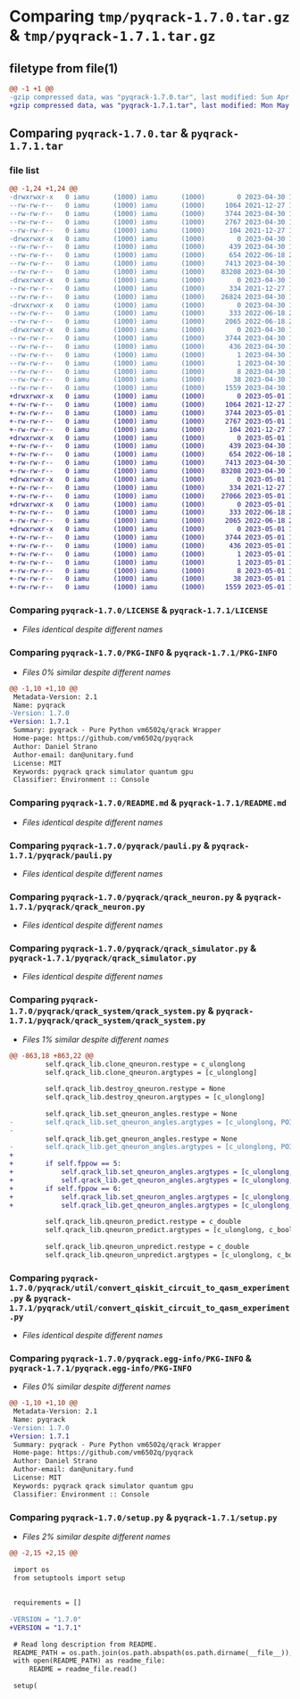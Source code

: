 # Comparing `tmp/pyqrack-1.7.0.tar.gz` & `tmp/pyqrack-1.7.1.tar.gz`

## filetype from file(1)

```diff
@@ -1 +1 @@
-gzip compressed data, was "pyqrack-1.7.0.tar", last modified: Sun Apr 30 17:11:31 2023, max compression
+gzip compressed data, was "pyqrack-1.7.1.tar", last modified: Mon May  1 10:35:04 2023, max compression
```

## Comparing `pyqrack-1.7.0.tar` & `pyqrack-1.7.1.tar`

### file list

```diff
@@ -1,24 +1,24 @@
-drwxrwxr-x   0 iamu      (1000) iamu      (1000)        0 2023-04-30 17:11:31.968698 pyqrack-1.7.0/
--rw-rw-r--   0 iamu      (1000) iamu      (1000)     1064 2021-12-27 16:00:58.000000 pyqrack-1.7.0/LICENSE
--rw-rw-r--   0 iamu      (1000) iamu      (1000)     3744 2023-04-30 17:11:31.968698 pyqrack-1.7.0/PKG-INFO
--rw-rw-r--   0 iamu      (1000) iamu      (1000)     2767 2023-04-30 17:11:07.000000 pyqrack-1.7.0/README.md
--rw-rw-r--   0 iamu      (1000) iamu      (1000)      104 2021-12-27 16:00:58.000000 pyqrack-1.7.0/pyproject.toml
-drwxrwxr-x   0 iamu      (1000) iamu      (1000)        0 2023-04-30 17:11:31.968698 pyqrack-1.7.0/pyqrack/
--rw-rw-r--   0 iamu      (1000) iamu      (1000)      439 2023-04-30 17:06:05.000000 pyqrack-1.7.0/pyqrack/__init__.py
--rw-rw-r--   0 iamu      (1000) iamu      (1000)      654 2022-06-18 20:18:56.000000 pyqrack-1.7.0/pyqrack/pauli.py
--rw-rw-r--   0 iamu      (1000) iamu      (1000)     7413 2023-04-30 17:06:05.000000 pyqrack-1.7.0/pyqrack/qrack_neuron.py
--rw-rw-r--   0 iamu      (1000) iamu      (1000)    83208 2023-04-30 17:06:05.000000 pyqrack-1.7.0/pyqrack/qrack_simulator.py
-drwxrwxr-x   0 iamu      (1000) iamu      (1000)        0 2023-04-30 17:11:31.968698 pyqrack-1.7.0/pyqrack/qrack_system/
--rw-rw-r--   0 iamu      (1000) iamu      (1000)      334 2021-12-27 16:00:58.000000 pyqrack-1.7.0/pyqrack/qrack_system/__init__.py
--rw-rw-r--   0 iamu      (1000) iamu      (1000)    26824 2023-04-30 17:11:07.000000 pyqrack-1.7.0/pyqrack/qrack_system/qrack_system.py
-drwxrwxr-x   0 iamu      (1000) iamu      (1000)        0 2023-04-30 17:11:31.968698 pyqrack-1.7.0/pyqrack/util/
--rw-rw-r--   0 iamu      (1000) iamu      (1000)      333 2022-06-18 20:18:56.000000 pyqrack-1.7.0/pyqrack/util/__init__.py
--rw-rw-r--   0 iamu      (1000) iamu      (1000)     2065 2022-06-18 20:18:56.000000 pyqrack-1.7.0/pyqrack/util/convert_qiskit_circuit_to_qasm_experiment.py
-drwxrwxr-x   0 iamu      (1000) iamu      (1000)        0 2023-04-30 17:11:31.968698 pyqrack-1.7.0/pyqrack.egg-info/
--rw-rw-r--   0 iamu      (1000) iamu      (1000)     3744 2023-04-30 17:11:31.000000 pyqrack-1.7.0/pyqrack.egg-info/PKG-INFO
--rw-rw-r--   0 iamu      (1000) iamu      (1000)      436 2023-04-30 17:11:31.000000 pyqrack-1.7.0/pyqrack.egg-info/SOURCES.txt
--rw-rw-r--   0 iamu      (1000) iamu      (1000)        1 2023-04-30 17:11:31.000000 pyqrack-1.7.0/pyqrack.egg-info/dependency_links.txt
--rw-rw-r--   0 iamu      (1000) iamu      (1000)        1 2023-04-30 17:11:31.000000 pyqrack-1.7.0/pyqrack.egg-info/not-zip-safe
--rw-rw-r--   0 iamu      (1000) iamu      (1000)        8 2023-04-30 17:11:31.000000 pyqrack-1.7.0/pyqrack.egg-info/top_level.txt
--rw-rw-r--   0 iamu      (1000) iamu      (1000)       38 2023-04-30 17:11:31.968698 pyqrack-1.7.0/setup.cfg
--rw-rw-r--   0 iamu      (1000) iamu      (1000)     1559 2023-04-30 17:06:05.000000 pyqrack-1.7.0/setup.py
+drwxrwxr-x   0 iamu      (1000) iamu      (1000)        0 2023-05-01 10:35:03.995607 pyqrack-1.7.1/
+-rw-rw-r--   0 iamu      (1000) iamu      (1000)     1064 2021-12-27 16:00:58.000000 pyqrack-1.7.1/LICENSE
+-rw-rw-r--   0 iamu      (1000) iamu      (1000)     3744 2023-05-01 10:35:03.995607 pyqrack-1.7.1/PKG-INFO
+-rw-rw-r--   0 iamu      (1000) iamu      (1000)     2767 2023-05-01 10:33:18.000000 pyqrack-1.7.1/README.md
+-rw-rw-r--   0 iamu      (1000) iamu      (1000)      104 2021-12-27 16:00:58.000000 pyqrack-1.7.1/pyproject.toml
+drwxrwxr-x   0 iamu      (1000) iamu      (1000)        0 2023-05-01 10:35:03.995607 pyqrack-1.7.1/pyqrack/
+-rw-rw-r--   0 iamu      (1000) iamu      (1000)      439 2023-04-30 17:06:05.000000 pyqrack-1.7.1/pyqrack/__init__.py
+-rw-rw-r--   0 iamu      (1000) iamu      (1000)      654 2022-06-18 20:18:56.000000 pyqrack-1.7.1/pyqrack/pauli.py
+-rw-rw-r--   0 iamu      (1000) iamu      (1000)     7413 2023-04-30 17:06:05.000000 pyqrack-1.7.1/pyqrack/qrack_neuron.py
+-rw-rw-r--   0 iamu      (1000) iamu      (1000)    83208 2023-04-30 17:06:05.000000 pyqrack-1.7.1/pyqrack/qrack_simulator.py
+drwxrwxr-x   0 iamu      (1000) iamu      (1000)        0 2023-05-01 10:35:03.995607 pyqrack-1.7.1/pyqrack/qrack_system/
+-rw-rw-r--   0 iamu      (1000) iamu      (1000)      334 2021-12-27 16:00:58.000000 pyqrack-1.7.1/pyqrack/qrack_system/__init__.py
+-rw-rw-r--   0 iamu      (1000) iamu      (1000)    27066 2023-05-01 10:33:34.000000 pyqrack-1.7.1/pyqrack/qrack_system/qrack_system.py
+drwxrwxr-x   0 iamu      (1000) iamu      (1000)        0 2023-05-01 10:35:03.995607 pyqrack-1.7.1/pyqrack/util/
+-rw-rw-r--   0 iamu      (1000) iamu      (1000)      333 2022-06-18 20:18:56.000000 pyqrack-1.7.1/pyqrack/util/__init__.py
+-rw-rw-r--   0 iamu      (1000) iamu      (1000)     2065 2022-06-18 20:18:56.000000 pyqrack-1.7.1/pyqrack/util/convert_qiskit_circuit_to_qasm_experiment.py
+drwxrwxr-x   0 iamu      (1000) iamu      (1000)        0 2023-05-01 10:35:03.995607 pyqrack-1.7.1/pyqrack.egg-info/
+-rw-rw-r--   0 iamu      (1000) iamu      (1000)     3744 2023-05-01 10:35:03.000000 pyqrack-1.7.1/pyqrack.egg-info/PKG-INFO
+-rw-rw-r--   0 iamu      (1000) iamu      (1000)      436 2023-05-01 10:35:03.000000 pyqrack-1.7.1/pyqrack.egg-info/SOURCES.txt
+-rw-rw-r--   0 iamu      (1000) iamu      (1000)        1 2023-05-01 10:35:03.000000 pyqrack-1.7.1/pyqrack.egg-info/dependency_links.txt
+-rw-rw-r--   0 iamu      (1000) iamu      (1000)        1 2023-05-01 10:35:03.000000 pyqrack-1.7.1/pyqrack.egg-info/not-zip-safe
+-rw-rw-r--   0 iamu      (1000) iamu      (1000)        8 2023-05-01 10:35:03.000000 pyqrack-1.7.1/pyqrack.egg-info/top_level.txt
+-rw-rw-r--   0 iamu      (1000) iamu      (1000)       38 2023-05-01 10:35:03.995607 pyqrack-1.7.1/setup.cfg
+-rw-rw-r--   0 iamu      (1000) iamu      (1000)     1559 2023-05-01 10:33:48.000000 pyqrack-1.7.1/setup.py
```

### Comparing `pyqrack-1.7.0/LICENSE` & `pyqrack-1.7.1/LICENSE`

 * *Files identical despite different names*

### Comparing `pyqrack-1.7.0/PKG-INFO` & `pyqrack-1.7.1/PKG-INFO`

 * *Files 0% similar despite different names*

```diff
@@ -1,10 +1,10 @@
 Metadata-Version: 2.1
 Name: pyqrack
-Version: 1.7.0
+Version: 1.7.1
 Summary: pyqrack - Pure Python vm6502q/qrack Wrapper
 Home-page: https://github.com/vm6502q/pyqrack
 Author: Daniel Strano
 Author-email: dan@unitary.fund
 License: MIT
 Keywords: pyqrack qrack simulator quantum gpu
 Classifier: Environment :: Console
```

### Comparing `pyqrack-1.7.0/README.md` & `pyqrack-1.7.1/README.md`

 * *Files identical despite different names*

### Comparing `pyqrack-1.7.0/pyqrack/pauli.py` & `pyqrack-1.7.1/pyqrack/pauli.py`

 * *Files identical despite different names*

### Comparing `pyqrack-1.7.0/pyqrack/qrack_neuron.py` & `pyqrack-1.7.1/pyqrack/qrack_neuron.py`

 * *Files identical despite different names*

### Comparing `pyqrack-1.7.0/pyqrack/qrack_simulator.py` & `pyqrack-1.7.1/pyqrack/qrack_simulator.py`

 * *Files identical despite different names*

### Comparing `pyqrack-1.7.0/pyqrack/qrack_system/qrack_system.py` & `pyqrack-1.7.1/pyqrack/qrack_system/qrack_system.py`

 * *Files 1% similar despite different names*

```diff
@@ -863,18 +863,22 @@
         self.qrack_lib.clone_qneuron.restype = c_ulonglong
         self.qrack_lib.clone_qneuron.argtypes = [c_ulonglong]
 
         self.qrack_lib.destroy_qneuron.restype = None
         self.qrack_lib.destroy_qneuron.argtypes = [c_ulonglong]
 
         self.qrack_lib.set_qneuron_angles.restype = None
-        self.qrack_lib.set_qneuron_angles.argtypes = [c_ulonglong, POINTER(c_double)]
-
         self.qrack_lib.get_qneuron_angles.restype = None
-        self.qrack_lib.get_qneuron_angles.argtypes = [c_ulonglong, POINTER(c_double)]
+
+        if self.fppow == 5:
+            self.qrack_lib.set_qneuron_angles.argtypes = [c_ulonglong, POINTER(c_float)]
+            self.qrack_lib.get_qneuron_angles.argtypes = [c_ulonglong, POINTER(c_float)]
+        if self.fppow == 6:
+            self.qrack_lib.set_qneuron_angles.argtypes = [c_ulonglong, POINTER(c_double)]
+            self.qrack_lib.get_qneuron_angles.argtypes = [c_ulonglong, POINTER(c_double)]
 
         self.qrack_lib.qneuron_predict.restype = c_double
         self.qrack_lib.qneuron_predict.argtypes = [c_ulonglong, c_bool, c_bool]
 
         self.qrack_lib.qneuron_unpredict.restype = c_double
         self.qrack_lib.qneuron_unpredict.argtypes = [c_ulonglong, c_bool]
```

### Comparing `pyqrack-1.7.0/pyqrack/util/convert_qiskit_circuit_to_qasm_experiment.py` & `pyqrack-1.7.1/pyqrack/util/convert_qiskit_circuit_to_qasm_experiment.py`

 * *Files identical despite different names*

### Comparing `pyqrack-1.7.0/pyqrack.egg-info/PKG-INFO` & `pyqrack-1.7.1/pyqrack.egg-info/PKG-INFO`

 * *Files 0% similar despite different names*

```diff
@@ -1,10 +1,10 @@
 Metadata-Version: 2.1
 Name: pyqrack
-Version: 1.7.0
+Version: 1.7.1
 Summary: pyqrack - Pure Python vm6502q/qrack Wrapper
 Home-page: https://github.com/vm6502q/pyqrack
 Author: Daniel Strano
 Author-email: dan@unitary.fund
 License: MIT
 Keywords: pyqrack qrack simulator quantum gpu
 Classifier: Environment :: Console
```

### Comparing `pyqrack-1.7.0/setup.py` & `pyqrack-1.7.1/setup.py`

 * *Files 2% similar despite different names*

```diff
@@ -2,15 +2,15 @@
 
 import os
 from setuptools import setup
 
 
 requirements = []
 
-VERSION = "1.7.0"
+VERSION = "1.7.1"
 
 # Read long description from README.
 README_PATH = os.path.join(os.path.abspath(os.path.dirname(__file__)), 'README.md')
 with open(README_PATH) as readme_file:
     README = readme_file.read()
 
 setup(
```

